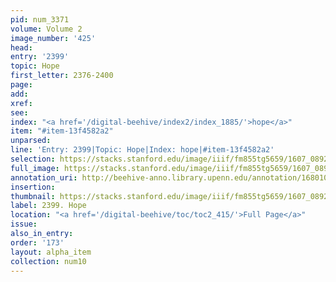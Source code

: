 ```yaml
---
pid: num_3371
volume: Volume 2
image_number: '425'
head:
entry: '2399'
topic: Hope
first_letter: 2376-2400
page:
add:
xref:
see:
index: "<a href='/digital-beehive/index2/index_1885/'>hope</a>"
item: "#item-13f4582a2"
unparsed:
line: 'Entry: 2399|Topic: Hope|Index: hope|#item-13f4582a2'
selection: https://stacks.stanford.edu/image/iiif/fm855tg5659/1607_0892/529,2877,2848,503/full/0/default.jpg
full_image: https://stacks.stanford.edu/image/iiif/fm855tg5659/1607_0892/full/full/0/default.jpg
annotation_uri: http://beehive-anno.library.upenn.edu/annotation/1680109742155
insertion:
thumbnail: https://stacks.stanford.edu/image/iiif/fm855tg5659/1607_0892/529,2877,600,180/250,/0/default.jpg
label: 2399. Hope
location: "<a href='/digital-beehive/toc/toc2_415/'>Full Page</a>"
issue:
also_in_entry:
order: '173'
layout: alpha_item
collection: num10
---
```

